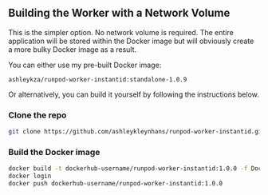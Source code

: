 ## Building the Worker with a Network Volume

This is the simpler option.  No network volume is required.
The entire application will be stored within the Docker image
but will obviously create a more bulky Docker image as a result.

You can either use my pre-built Docker image:
```
ashleykza/runpod-worker-instantid:standalone-1.0.9
```

Or alternatively, you can build it yourself by following the
instructions below.

### Clone the repo

```bash
git clone https://github.com/ashleykleynhans/runpod-worker-instantid.git
```

### Build the Docker image

```bash
docker build -t dockerhub-username/runpod-worker-instantid:1.0.0 -f Dockerfile.Standalone .
docker login
docker push dockerhub-username/runpod-worker-instantid:1.0.0
```
